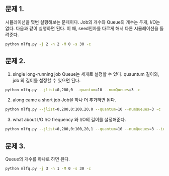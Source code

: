 ## 문제 1. 
시뮬레이션을 몇번 실행해보는 문제이다. 
Job의 개수와 Queue의 개수는 두개, I/O는 없다. 
다음과 같이 실행하면 된다. 이 때, seed인자를 다르게 해서 다른 시뮬레이션을 돌려준다.

```bash
python mlfq.py -j 2 -n 2 -M 0 -s 30 -c
```

## 문제 2. 
1. single long-running job
Queue는 세개로 설정할 수 있다. 
quauntum 길이와, job 의 길이를 설정할 수 있으면 된다.

```bash
python mlfq.py --jlist=0,200,0 --quantum=10 --numQueues=3 -c
```

2. along came a short job
Job을 하나 더 추가하면 된다. 
```bash
python mlfq.py --jlist=0,200,0:100,20,0 --quantum=10 --numQueues=3 -c
```

3. what about I/O
I/O frequency 와 I/O의 길이를 설정해준다. 
```bash
python mlfq.py --jlist=0,200,0:100,20,1 --quantum=10 --numQueues=3 --iotime=3 -c
```

## 문제 3. 
Queue의 개수를 하나로 하면 된다. 
```bash
python mlfq.py -j 3 -n 1 -M 0 -s 30 -c
```
